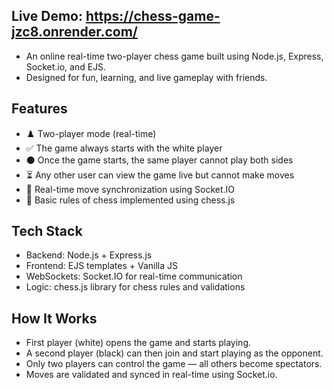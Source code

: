 ## Live Demo: https://chess-game-jzc8.onrender.com/

-	An online real-time two-player chess game built using Node.js, Express, Socket.io, and EJS.
- Designed for fun, learning, and live gameplay with friends.

   

## Features
- ♟️ Two-player mode (real-time)
- ✅ The game always starts with the white player
- ⚫ Once the game starts, the same player cannot play both sides
- ⏳ Any other user can view the game live but cannot make moves
- 🔄 Real-time move synchronization using Socket.IO
- 🧠 Basic rules of chess implemented using chess.js





## Tech Stack
- Backend: Node.js + Express.js
- Frontend: EJS templates + Vanilla JS
- WebSockets: Socket.IO for real-time communication
- Logic: chess.js library for chess rules and validations








   
  

## How It Works
- First player (white) opens the game and starts playing.
- A second player (black) can then join and start playing as the opponent.
- Only two players can control the game — all others become spectators.
- Moves are validated and synced in real-time using Socket.io.

